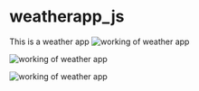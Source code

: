 # weatherapp_js
This is a weather app
![working of weather app ](\weatherapp_js\images\weatherimg.jpg)

![working of weather app ](\weatherapp_js\images\weatherimg2.jpg)

![working of weather app ](\weatherapp_js\images\weatherimg3.jpg)

